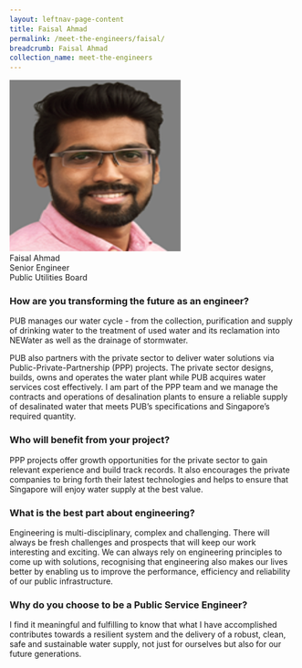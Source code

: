 ```yaml
---
layout: leftnav-page-content
title: Faisal Ahmad
permalink: /meet-the-engineers/faisal/
breadcrumb: Faisal Ahmad
collection_name: meet-the-engineers
---
```


<img src="/images/Faisal.jpg" width="300" height="300">
<br> Faisal Ahmad
<br> Senior Engineer
<br> Public Utilities Board

### How are you transforming the future as an engineer?
PUB manages our water cycle - from the collection, purification and supply of drinking water to the treatment of used water and its reclamation into NEWater as well as the drainage of stormwater.

PUB also partners with the private sector to deliver water solutions via Public-Private-Partnership (PPP) projects. The private sector designs, builds, owns and operates the water plant while PUB acquires water services cost effectively. I am part of the PPP team and we manage the contracts and operations of desalination plants to ensure a reliable supply of desalinated water that meets PUB’s specifications and Singapore’s required quantity.

### Who will benefit from your project?
PPP projects offer growth opportunities for the private sector to gain relevant experience and build track records. It also encourages the private companies to bring forth their latest technologies and helps to ensure that Singapore will enjoy water supply at the best value.

### What is the best part about engineering?
Engineering is multi-disciplinary, complex and challenging. There will always be fresh challenges and prospects that will keep our work interesting and exciting. We can always rely on engineering principles to come up with solutions, recognising that engineering also makes our lives better by enabling us to improve the performance, efficiency and reliability of our public infrastructure.

### Why do you choose to be a Public Service Engineer?
I find it meaningful and fulfilling to know that what I have accomplished contributes towards a resilient system and the delivery of a robust, clean, safe and sustainable water supply, not just for ourselves but also for our future generations.
